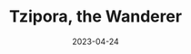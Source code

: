 ---
title: Tzipora, the Wanderer
fulltitle: Tzipora, the Wanderer

date: 2023-04-24

tags: 
- 2023
characters:
- tzipora
categories:
- sketch
- character
keywords:
- 2023

url: /stories/field-portrait/

toc: false

rgb: 174, 143, 54

image: /images/field-portrait.jpg
reddit:
print: 
video:
caption: Portait of Tzipora wearing school clothes in the Vekllei Highlands.
---